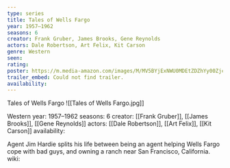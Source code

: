 ```yaml
---
type: series
title: Tales of Wells Fargo
year: 1957–1962
seasons: 6
creator: Frank Gruber, James Brooks, Gene Reynolds
actors: Dale Robertson, Art Felix, Kit Carson
genre: Western
seen:
rating: 
poster: https://m.media-amazon.com/images/M/MV5BYjExNWU0MDEtZDZhYy00Zjc2LWJiZDItYjAyMTU0NmIyMTE2XkEyXkFqcGdeQXVyNTM3MDMyMDQ@._V1_SX300.jpg
trailer_embed: Could not find trailer.
availability:
---
```

Tales of Wells Fargo
![[Tales of Wells Fargo.jpg]]

Western
year: 1957–1962
seasons: 6
creator: [[Frank Gruber]], [[James Brooks]], [[Gene Reynolds]]
actors: [[Dale Robertson]], [[Art Felix]], [[Kit Carson]]
availability:

Agent Jim Hardie splits his life between being an agent helping Wells Fargo cope with bad guys, and owning a ranch near San Francisco, California.
wiki: 



